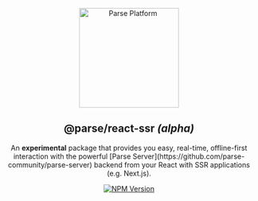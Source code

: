 <p align="center">
  <a href="https://parseplatform.org">
    <img alt="Parse Platform" src="https://user-images.githubusercontent.com/8621344/99892392-6f32dc80-2c42-11eb-8c32-db0fa4a66a81.png" width="200" />
  </a>
</p>

<h2 align="center">@parse/react-ssr <i>(alpha)</i></h2>

<p align="center">
  An <b>experimental</b> package that provides you easy, real-time, offline-first interaction with the powerful [Parse Server](https://github.com/parse-community/parse-server) backend from your React with SSR applications (e.g. Next.js).
</p>

<p align="center">
  <a href="https://www.npmjs.com/package/@parse/react-ssr">
    <img alt="NPM Version" src="https://badge.fury.io/js/%40parse%2Freact-ssr.svg" />
  </a>
</p>
